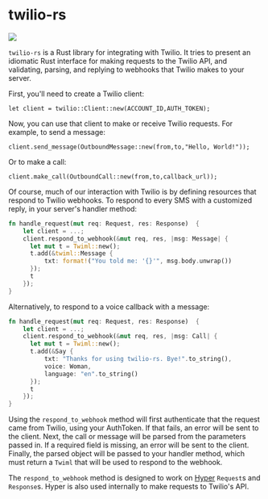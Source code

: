 twilio-rs
=========
[![](http://meritbadge.herokuapp.com/twilio)](https://crates.io/crates/twilio)


`twilio-rs` is a Rust library for integrating with Twilio. It tries to present an idiomatic Rust interface for making requests to the Twilio API, and validating, parsing, and replying to webhooks that Twilio makes to your server.

First, you'll need to create a Twilio client:

	let client = twilio::Client::new(ACCOUNT_ID,AUTH_TOKEN);
	
Now, you can use that client to make or receive Twilio requests. For example, to send a message:

	client.send_message(OutboundMessage::new(from,to,"Hello, World!"));

Or to make a call:

	client.make_call(OutboundCall::new(from,to,callback_url));
	
Of course, much of our interaction with Twilio is by defining resources that respond to Twilio webhooks. To respond to every SMS with a customized reply, in your server's handler method:

```rust
fn handle_request(mut req: Request, res: Response)  {
    let client = ...;
    client.respond_to_webhook(&mut req, res, |msg: Message| {
      let mut t = Twiml::new();
      t.add(&twiml::Message {
          txt: format!("You told me: '{}'", msg.body.unwrap())
      });
      t
    });
}
```

Alternatively, to respond to a voice callback with a message:

```rust
fn handle_request(mut req: Request, res: Response)  {
    let client = ...;
    client.respond_to_webhook(&mut req, res, |msg: Call| {
      let mut t = Twiml::new();
      t.add(&Say {
          txt: "Thanks for using twilio-rs. Bye!".to_string(),
          voice: Woman,
          language: "en".to_string()
      });
      t
    });
}
```

Using the `respond_to_webhook` method will first authenticate that the request came from Twilio, using your AuthToken. If that fails, an error will be sent to the client. Next, the call or message will be parsed from the parameters passed in. If a required field is missing, an error will be sent to the client. Finally, the parsed object will be passed to your handler method, which must return a `Twiml` that will be used to respond to the webhook.

The `respond_to_webhook` method is designed to work on [Hyper](https://github.com/hyperium/hyper) `Request`s and `Response`s. Hyper is also used internally to make requests to Twilio's API.
